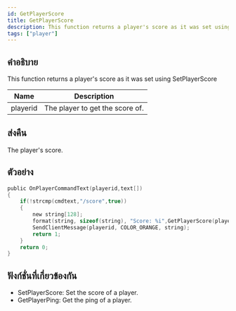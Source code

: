 ```yaml
---
id: GetPlayerScore
title: GetPlayerScore
description: This function returns a player's score as it was set using SetPlayerScore.
tags: ["player"]
---
```


## คำอธิบาย

This function returns a player's score as it was set using SetPlayerScore

| Name     | Description                     |
| -------- | ------------------------------- |
| playerid | The player to get the score of. |

## ส่งคืน

The player's score.

## ตัวอย่าง

```c
public OnPlayerCommandText(playerid,text[])
{
    if(!strcmp(cmdtext,"/score",true))
    {
        new string[128];
        format(string, sizeof(string), "Score: %i",GetPlayerScore(playerid));
        SendClientMessage(playerid, COLOR_ORANGE, string);
        return 1;
    }
    return 0;
}
```

## ฟังก์ชั่นที่เกี่ยวข้องกัน

- SetPlayerScore: Set the score of a player.
- GetPlayerPing: Get the ping of a player.
